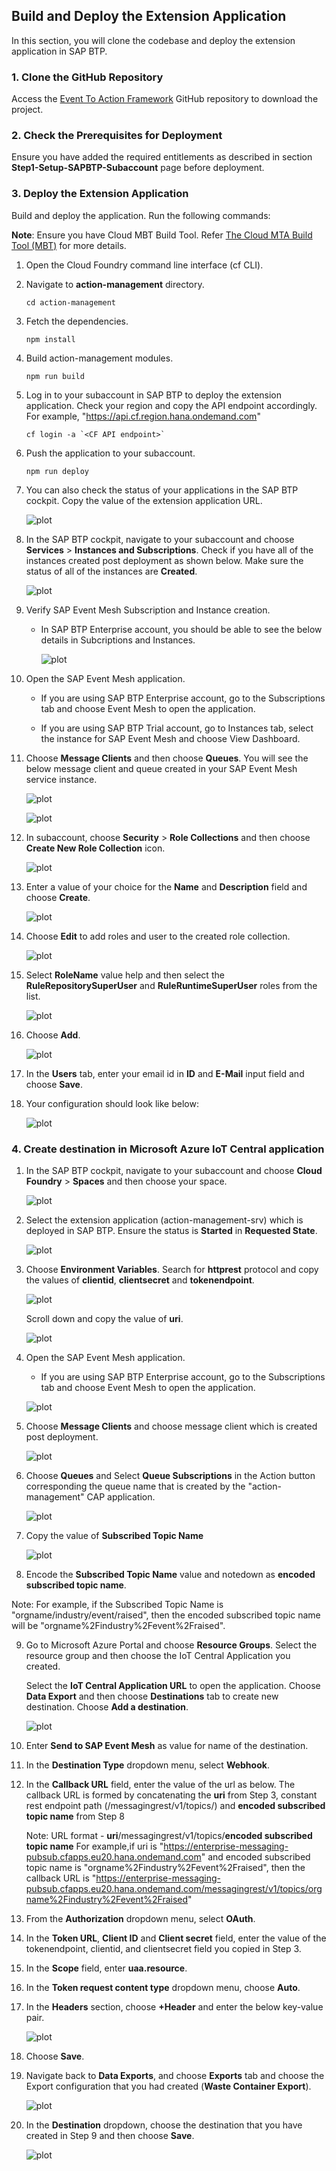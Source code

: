## Build and Deploy the Extension Application

In this section, you will clone the codebase and deploy the extension application in SAP BTP. 

### 1. Clone the GitHub Repository
    

Access the [Event To Action Framework](https://github.com/SAP-samples/btp-events-to-business-actions-framework) GitHub repository to download the project.

### 2. Check the Prerequisites for Deployment

Ensure you have added the required entitlements as described in section **Step1-Setup-SAPBTP-Subaccount** page before deployment.

### 3. Deploy the Extension Application

Build and deploy the application. Run the following commands:

**Note**: Ensure you have Cloud MBT Build Tool. Refer [The Cloud MTA Build Tool (MBT)](https://help.sap.com/docs/HANA_CLOUD_DATABASE/c2b99f19e9264c4d9ae9221b22f6f589/1412120094534a23b1a894bc498c2767.html) for more details.

1. Open the Cloud Foundry command line interface (cf CLI).

2. Navigate to **action-management** directory.

    ```
    cd action-management
    ```
3. Fetch the dependencies.

    ```
    npm install
    ```
4. Build action-management modules.

    ```
    npm run build
    ```
5. Log in to your subaccount in SAP BTP to deploy the extension application.
    Check your region and copy the API endpoint accordingly. For example, "https://api.cf.region.hana.ondemand.com"

    ```
    cf login -a `<CF API endpoint>`
    ```
6. Push the application to your subaccount.

    ```
    npm run deploy
    ```
7. You can also check the status of your applications in the SAP BTP cockpit. Copy the value of the extension application URL.

    ![plot](./images/SAPBTPCockpit.png)

8. In the SAP BTP cockpit, navigate to your subaccount and choose **Services** > **Instances and Subscriptions**. Check if you have all of the instances created post deployment as shown below. Make sure the status of all of the instances are **Created**.

    ![plot](./images/postdeploy.png)

9. Verify SAP Event Mesh Subscription and Instance creation.

    - In SAP BTP Enterprise account, you should be able to see the below details in Subcriptions and Instances.

        ![plot](./images/eventmesh-enterprise.png)

10. Open the SAP Event Mesh application.

    - If you are using SAP BTP Enterprise account, go to the Subscriptions tab and choose Event Mesh to open the application.

    - If you are using SAP BTP Trial account, go to Instances tab, select the instance for SAP Event Mesh and choose View Dashboard.

11. Choose **Message Clients** and then choose **Queues**. You will see the below message client and queue created in your SAP Event Mesh service instance.

    ![plot](./images/msgclient.png)

    ![plot](./images/queue.png)


12. In subaccount, choose **Security** > **Role Collections** and then choose **Create New Role Collection** icon.

    ![plot](./images/RoleCollectionListCreate.png)

13. Enter a value of your choice for the **Name** and **Description** field and choose **Create**.

    ![plot](./images/CreateNewRoleCollection.png)

14. Choose **Edit** to add roles and user to the created role collection.

    ![plot](./images/EditRoleCollection.png)


15. Select **RoleName** value help and then select the **RuleRepositorySuperUser** and **RuleRuntimeSuperUser** roles from the list.

    ![plot](./images/RoleNameValueHelp.png)

16. Choose **Add**.

    ![plot](./images/SelectRoles.png)

17. In the **Users** tab, enter your email id in **ID** and **E-Mail** input field and choose **Save**.

18. Your configuration should look like below:

    ![plot](./images/AddUserToRoleCollection.png)

### 4. Create destination in Microsoft Azure IoT Central application

1. In the SAP BTP cockpit, navigate to your subaccount and choose **Cloud Foundry** > **Spaces** and then choose your space.

    ![plot](./images/cfspace.png)

2. Select the extension application (action-management-srv) which is deployed in SAP BTP. Ensure the status is **Started** in **Requested State**.

    ![plot](./images/deployedbtpapp.png)

3. Choose **Environment Variables**. Search for **httprest** protocol and copy the values of **clientid**, **clientsecret** and **tokenendpoint**.

    ![plot](./images/oauthdetails.png)

    Scroll down and copy the value of **uri**.

    ![plot](./images/callback.png)

4. Open the SAP Event Mesh application.

    - If you are using SAP BTP Enterprise account, go to the Subscriptions tab and choose Event Mesh to open the application.

    ![plot](./images/event-mesh-subscription.png)

5. Choose **Message Clients** and choose message client which is created post deployment.

    ![plot](./images/em-message-clients.png)

6. Choose **Queues** and Select **Queue Subscriptions** in the Action button corresponding the queue name that is created by the "action-management" CAP application.

    ![plot](./images/em-queue-subscription.png)

7. Copy the value of **Subscribed Topic Name**

    ![plot](./images/em-topic-name.png)

8. Encode the **Subscribed Topic Name** value and notedown as **encoded subscribed topic name**.

Note: For example, if the Subscribed Topic Name is "orgname/industry/event/raised", then the encoded subscribed topic name will be "orgname%2Findustry%2Fevent%2Fraised".

9. Go to Microsoft Azure Portal and choose **Resource Groups**. Select the resource group and then  choose the IoT Central Application you created. 

    Select the **IoT Central Application URL** to open the application. Choose **Data Export** and then choose **Destinations** tab to create new destination. Choose **Add a destination**.

    ![plot](./images/create-destination.png)

10. Enter **Send to SAP Event Mesh** as value for name of the destination.

11. In the **Destination Type** dropdown menu, select **Webhook**.

12. In the **Callback URL** field, enter the value of the url as below.
    The callback URL is formed by concatenating the **uri** from Step 3, constant rest endpoint path (/messagingrest/v1/topics/) and **encoded subscribed topic name** from Step 8 
    
    Note: URL format -  **uri**/messagingrest/v1/topics/**encoded subscribed topic name**
    For example,if uri is "https://enterprise-messaging-pubsub.cfapps.eu20.hana.ondemand.com" and encoded subscribed topic name is "orgname%2Findustry%2Fevent%2Fraised", then the callback URL is "https://enterprise-messaging-pubsub.cfapps.eu20.hana.ondemand.com/messagingrest/v1/topics/orgname%2Findustry%2Fevent%2Fraised"

13. From the **Authorization** dropdown menu, select **OAuth**.

14. In the **Token URL**, **Client ID** and **Client secret** field, enter the value of the tokenendpoint, clientid, and clientsecret field you copied in Step 3.

15. In the **Scope** field, enter **uaa.resource**.

16. In the **Token request content type​** dropdown menu, choose **Auto**.

17. In the **Headers** section, choose **+Header** and enter the below key-value pair.

    ![plot](./images/update-dest.png)

18. Choose **Save**.

19. Navigate back to **Data Exports**, and choose **Exports** tab and choose the Export configuration that you had created (**Waste Container Export**).

    ![plot](./images/iot-dataexport.png)

20. In the **Destination** dropdown, choose the destination that you have created in Step 9 and then choose **Save**.

    ![plot](./images/iot-dataexport-destination.png)

